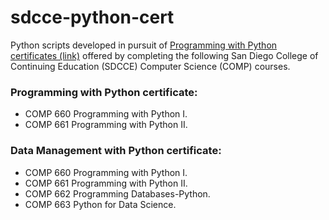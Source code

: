 # sdcce-python-cert
Python scripts developed in pursuit of [Programming with Python certificates (link)](https://sdcce.edu/job-training/computers/programming-python) offered by completing the following San Diego College of Continuing Education (SDCCE) Computer Science (COMP) courses.
### Programming with Python certificate:
- COMP 660 Programming with Python I.
- COMP 661 Programming with Python II.
### Data Management with Python certificate:
- COMP 660 Programming with Python I.
- COMP 661 Programming with Python II.
- COMP 662 Programming Databases-Python.
- COMP 663 Python for Data Science.

